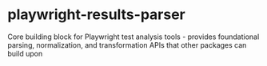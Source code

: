 # playwright-results-parser
Core building block for Playwright test analysis tools - provides foundational parsing, normalization, and transformation APIs that other packages can build upon
